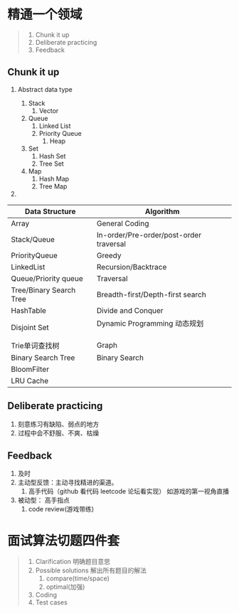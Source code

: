 # 精通一个领域
> 1. Chunk it up 
> 2. Deliberate practicing
> 3. Feedback
## Chunk it up
1. Abstract data type
    1. Stack
        1. Vector
    2. Queue
        1. Linked List
        2. Priority Queue
            1. Heap
    3. Set
        1. Hash Set
        2. Tree Set
    4. Map
        1. Hash Map
        2. Tree Map    

2.
|Data Structure               |Algorithm                                 
|---|---| 
|Array                        |General Coding                           | 
|Stack/Queue                  |In-order/Pre-order/post-order traversal  | 
|PriorityQueue                |Greedy                                   | 
|LinkedList                   |Recursion/Backtrace                      | 
|Queue/Priority queue         |Traversal                                | 
|Tree/Binary Search Tree      |Breadth-first/Depth-first search         |
|HashTable                    |Divide and Conquer                       | 
|Disjoint Set                 |Dynamic Programming 动态规划       　　　　 |
|Trie单词查找树                 |Graph                                    |
|Binary Search Tree           |Binary Search                            |
|BloomFilter                  |                                         |  
|LRU Cache                    |                                         |  

## Deliberate practicing
1. 刻意练习有缺陷、弱点的地方
2. 过程中会不舒服、不爽、枯燥

## Feedback
1. 及时
2. 主动型反馈：主动寻找精进的渠道。
    1. 高手代码（github 看代码 leetcode 论坛看实现）
        如游戏的第一视角直播
3. 被动型： 高手指点
    1. code review(游戏带练)
 
 # 面试算法切题四件套
> 1. Clarification 明确题目意思
> 2. Possible solutions 解出所有题目的解法
>      1. compare(time/space)
>      2. optimal(加强)
> 3. Coding
> 4. Test cases